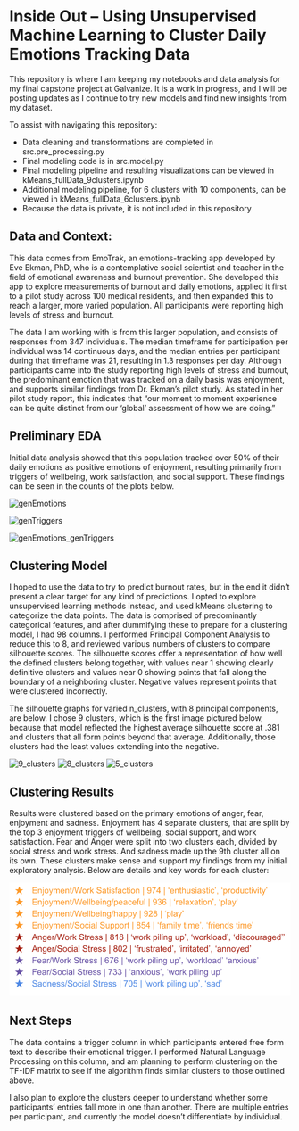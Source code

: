 # Inside Out – Using Unsupervised Machine Learning to Cluster Daily Emotions Tracking Data 

This repository is where I am keeping my notebooks and data analysis for my final capstone project at Galvanize. It is a work in progress, and I will be posting updates as I continue to try new models and find new insights from my dataset.

To assist with navigating this repository:
-	Data cleaning and transformations are completed in src.pre_processing.py
-	Final modeling code is in src.model.py
-	Final modeling pipeline and resulting visualizations can be viewed in kMeans_fullData_9clusters.ipynb
-	Additional modeling pipeline, for 6 clusters with 10 components, can be viewed in kMeans_fullData_6clusters.ipynb
-	Because the data is private, it is not included in this repository

## Data and Context:

This data comes from EmoTrak, an emotions-tracking app developed by Eve Ekman, PhD, who is a contemplative social scientist and teacher in the field of emotional awareness and burnout prevention. She developed this app to explore measurements of burnout and daily emotions, applied it first to a pilot study across 100 medical residents, and then expanded this to reach a larger, more varied population. All participants were reporting high levels of stress and burnout.

The data I am working with is from this larger population, and consists of responses from 347 individuals. The median timeframe for participation per individual was 14 continuous days, and the median entries per participant during that timeframe was 21, resulting in 1.3 responses per day. Although participants came into the study reporting high levels of stress and burnout, the predominant emotion that was tracked on a daily basis was enjoyment, and supports similar findings from Dr. Ekman’s pilot study. As stated in her pilot study report, this indicates that “our moment to moment experience can be quite distinct from our ‘global’ assessment of how we are doing.” 

## Preliminary EDA

Initial data analysis showed that this population tracked over 50% of their daily emotions as positive emotions of enjoyment, resulting primarily from triggers of wellbeing, work satisfaction, and social support. These findings can be seen in the counts of the plots below. 

![genEmotions](https://github.com/monica-oyarzun/inside-out/blob/master/pictures/genEmotions.png?raw=true)

![genTriggers](https://github.com/monica-oyarzun/inside-out/blob/master/pictures/genTriggers.png?raw=true)

![genEmotions_genTriggers](https://github.com/monica-oyarzun/inside-out/blob/master/pictures/genEmotions_genTriggers.png?raw=true)

## Clustering Model

I hoped to use the data to try to predict burnout rates, but in the end it didn’t present a clear target for any kind of predictions. I opted to explore unsupervised learning methods instead, and used kMeans clustering to categorize the data points. The data is comprised of predominantly categorical features, and after dummifying these to prepare for a clustering model, I had 98 columns. I performed Principal Component Analysis to reduce this to 8, and reviewed various numbers of clusters to compare silhouette scores. The silhouette scores offer a representation of how well the defined clusters belong together, with values near 1 showing clearly definitive clusters and values near 0 showing points that fall along the boundary of a neighboring cluster. Negative values represent points that were clustered incorrectly.

The silhouette graphs for varied n_clusters, with 8 principal components, are below. I chose 9 clusters, which is the first image pictured below, because that model reflected the highest average silhouette score at .381 and clusters that all form points beyond that average. Additionally, those clusters had the least values extending into the negative.

![9_clusters](https://github.com/monica-oyarzun/inside-out/blob/master/pictures/9_clusters.png?raw=true)
![8_clusters](https://github.com/monica-oyarzun/inside-out/blob/master/pictures/8_clusters.png?raw=true)
![5_clusters](https://github.com/monica-oyarzun/inside-out/blob/master/pictures/5_clusters.png?raw=true)


## Clustering Results

Results were clustered based on the primary emotions of anger, fear, enjoyment and sadness. Enjoyment has 4 separate clusters, that are split by the top 3 enjoyment triggers of wellbeing, social support, and work satisfaction. Fear and Anger were split into two clusters each, divided by social stress and work stress. And sadness made up the 9th cluster all on its own. These clusters make sense and support my findings from my initial exploratory analysis. Below are details and key words for each cluster:

![Cluster Results](https://github.com/monica-oyarzun/capstone/blob/master/pictures/cluster_results.png?raw=true)

## Next Steps

The data contains a trigger column in which participants entered free form text to describe their emotional trigger. I performed Natural Language Processing on this column, and am planning to perform clustering on the TF-IDF matrix to see if the algorithm finds similar clusters to those outlined above. 

I also plan to explore the clusters deeper to understand whether some participants’ entries fall more in one than another. There are multiple entries per participant, and currently the model doesn’t differentiate by individual.

